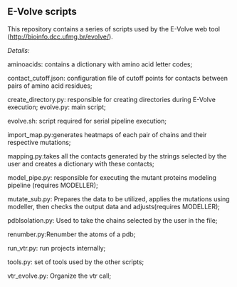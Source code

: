 ## E-Volve scripts
This repository contains a series of scripts used by the E-Volve web tool (http://bioinfo.dcc.ufmg.br/evolve/).

*Details:*

aminoacids: contains a dictionary with amino acid letter codes;

contact_cutoff.json: configuration file of cutoff points for contacts between pairs of amino acid residues;

create_directory.py: responsible for creating directories during E-Volve execution;
evolve.py: main script;

evolve.sh: script required for serial pipeline execution;

import_map.py:generates heatmaps of each pair of chains and their respective mutations;

mapping.py:takes all the contacts generated by the strings selected by the user and creates a dictionary with these contacts;

model_pipe.py: responsible for executing the mutant proteins modeling pipeline (requires MODELLER);

mutate_sub.py: Prepares the data to be utilized, applies the mutations using modeller, then checks the output data and adjusts(requires MODELLER);

pdbIsolation.py: Used to take the chains selected by the user in the file;

renumber.py:Renumber the atoms of a pdb;

run_vtr.py: run projects internally;

tools.py: set of tools used by the other scripts;

vtr_evolve.py: Organize the vtr call;
